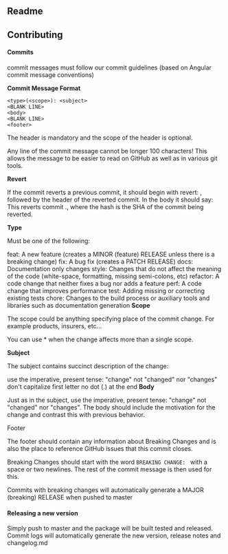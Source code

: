 ## Readme

## Contributing

#### Commits
commit messages must follow our commit guidelines (based on Angular commit message conventions)

**Commit Message Format**
```
<type>(<scope>): <subject>
<BLANK LINE>
<body>
<BLANK LINE>
<footer>
```
The header is mandatory and the scope of the header is optional.

Any line of the commit message cannot be longer 100 characters! This allows the message to be easier to read on GitHub as well as in various git tools.

**Revert**

If the commit reverts a previous commit, it should begin with revert: , followed by the header of the reverted commit. In the body it should say: This reverts commit <hash>., where the hash is the SHA of the commit being reverted.

**Type**

Must be one of the following:

feat: A new feature (creates a MINOR (feature) RELEASE unless there is a breaking change)
fix: A bug fix (creates a PATCH RELEASE)
docs: Documentation only changes
style: Changes that do not affect the meaning of the code (white-space, formatting, missing semi-colons, etc)
refactor: A code change that neither fixes a bug nor adds a feature
perf: A code change that improves performance
test: Adding missing or correcting existing tests
chore: Changes to the build process or auxiliary tools and libraries such as documentation generation
**Scope**

The scope could be anything specifying place of the commit change. For example products, insurers, etc...

You can use * when the change affects more than a single scope.

**Subject**

The subject contains succinct description of the change:

use the imperative, present tense: "change" not "changed" nor "changes"
don't capitalize first letter
no dot (.) at the end
**Body**

Just as in the subject, use the imperative, present tense: "change" not "changed" nor "changes". The body should include the motivation for the change and contrast this with previous behavior.

Footer

The footer should contain any information about Breaking Changes and is also the place to reference GitHub issues that this commit closes.

Breaking Changes should start with the word `BREAKING CHANGE: ` with a space or two newlines. The rest of the commit message is then used for this.

Commits with breaking changes will automatically generate a MAJOR (breaking) RELEASE when pushed to master


#### Releasing a new version
Simply push to master and the package will be built tested and released.  Commit logs will automatically generate the new version, release notes and changelog.md